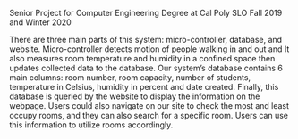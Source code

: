 Senior Project for Computer Engineering Degree at Cal Poly SLO Fall 2019 and Winter 2020 

There are three main parts of this system: micro-controller, database, and website. Micro-controller detects motion of people walking in and out and It also measures room temperature and humidity in a confined space then updates collected data to the database. Our system’s database contains 6 main columns: room number, room capacity, number of students, temperature in Celsius, humidity in percent and date created. Finally, this database is queried by the website to display the information on the webpage. Users could also navigate on our site to check the most and least occupy rooms, and they can also search for a specific room. Users can use this information to utilize rooms accordingly. 
